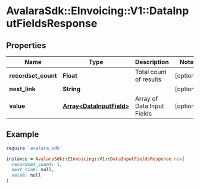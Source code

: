 # AvalaraSdk::EInvoicing::V1::DataInputFieldsResponse

## Properties

| Name | Type | Description | Notes |
| ---- | ---- | ----------- | ----- |
| **recordset_count** | **Float** | Total count of results | [optional] |
| **next_link** | **String** |  | [optional] |
| **value** | [**Array&lt;DataInputField&gt;**](DataInputField.md) | Array of Data Input Fields | [optional] |

## Example

```ruby
require 'avalara_sdk'

instance = AvalaraSdk::EInvoicing::V1::DataInputFieldsResponse.new(
  recordset_count: 1,
  next_link: null,
  value: null
)
```

